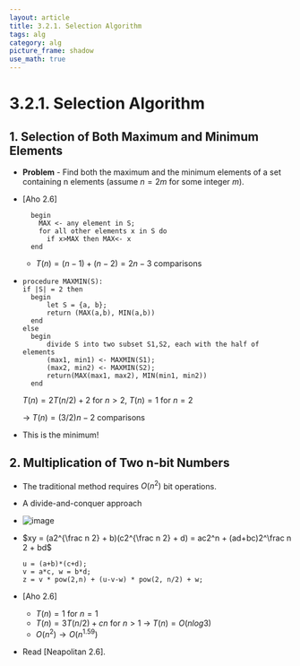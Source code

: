 ```yaml
---
layout: article
title: 3.2.1. Selection Algorithm
tags: alg
category: alg
picture_frame: shadow
use_math: true
---
```



# 3.2.1. Selection Algorithm

## 1. Selection of Both Maximum and Minimum Elements

- **Problem**  - Find both the maximum and the minimum elements of a set containing n elements (assume $n = 2m$ for some integer $m$).

- [Aho 2.6]
  ```
    begin
      MAX <- any element in S;
      for all other elements x in S do
        if x>MAX then MAX<- x
    end
    ```
  - $T(n) = (n-1) + (n-2) = 2n-3$ comparisons


- ```
  procedure MAXMIN(S):
  if |S| = 2 then
  	begin
  		let S = {a, b};
  		return (MAX(a,b), MIN(a,b))
  	end
  else
  	begin
  		divide S into two subset S1,S2, each with the half of elements
  		(max1, min1) <- MAXMIN(S1);
  		(max2, min2) <- MAXMIN(S2);
  		return(MAX(max1, max2), MIN(min1, min2))
  	end
  ```

  $T(n) = 2T(n/2) + 2$ for $n > 2$, $T(n) = 1$ for $n = 2$

  → $T(n) = (3/2)n - 2$ comparisons

- This is the minimum!

## 2. Multiplication of Two n-bit Numbers

- The traditional method requires $O(n^2)$ bit operations.
- A divide-and-conquer approach

- ![image](https://user-images.githubusercontent.com/46957634/122671162-4f778d00-d200-11eb-83b9-5f6cce938ced.png)


- $xy = (a2^{\frac n 2} + b)(c2^{\frac n 2} + d) = ac2^n + (ad+bc)2^\frac n 2 + bd$

  ```
  u = (a+b)*(c+d);
  v = a*c, w = b*d;
  z = v * pow(2,n) + (u-v-w) * pow(2, n/2) + w;
  ```

- [Aho 2.6]
  - $T(n) = 1$ for $n = 1$
  - $T(n) = 3T(n/2) + cn$ for $n > 1$
    → $T(n) = O(nlog3)$
  - $O(n^2) → O(n^{1.59})$

- Read [Neapolitan 2.6].
